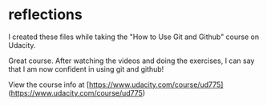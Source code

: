 reflections
===========
I created these files while taking the "How to Use Git and Github" course on Udacity.

Great course. After watching the videos and doing the exercises, I can
say that I am now confident in using git and github!

View the course info at [https://www.udacity.com/course/ud775] (https://www.udacity.com/course/ud775)
